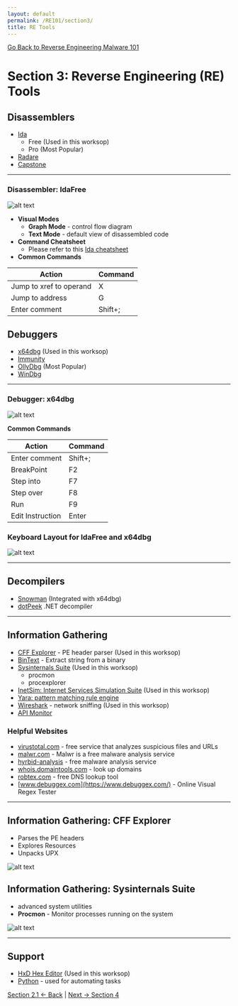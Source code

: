 ```yaml
---
layout: default
permalink: /RE101/section3/
title: RE Tools
---
```

[Go Back to Reverse Engineering Malware 101](https://securedorg.github.io/RE101/)

# Section 3: Reverse Engineering (RE) Tools #


## Disassemblers

* [Ida](https://www.hex-rays.com/products/ida/)
  * Free (Used in this worksop)
  * Pro (Most Popular)
* [Radare](https://www.radare.org)
* [Capstone](http://www.capstone-engine.org/)

---

### Disassembler: IdaFree

![alt text](https://securedorg.github.io/images/IdaFree.gif "IdaFree Layout")

* **Visual Modes**
  * **Graph Mode** - control flow diagram
  * **Text Mode** - default view of disassembled code
* **Command Cheatsheet**
  * Please refer to this [Ida cheatsheet](https://securedorg.github.io/idacheatsheet.html)
* **Common Commands**

| Action | Command |
| --- | --- |
| Jump to xref to operand | X |
| Jump to address | G |
| Enter comment	| Shift+; |

## Debuggers

* [x64dbg](http://x64dbg.com/) (Used in this worksop)
* [Immunity](https://www.immunityinc.com/products/debugger/)
* [OllyDbg](http://www.ollydbg.de/)  (Most Popular)
* [WinDbg](https://developer.microsoft.com/en-us/windows/hardware/windows-driver-kit)

---

### Debugger: x64dbg

![alt text](https://securedorg.github.io/images/x64dbg.gif "x64dbg Layout")

**Common Commands**

| Action | Command |
| --- | --- |
| Enter comment	| Shift+; |
| BreakPoint	| F2 |
| Step into	| F7 |
| Step over	| F8 |
| Run	| F9 |
| Edit Instruction | Enter |

### Keyboard Layout for IdaFree and x64dbg

![alt text](https://securedorg.github.io/images/keyboarddbg.gif "Keyboad Layout")

---

## Decompilers

* [Snowman](https://derevenets.com/) (Integrated with x64dbg)
* [dotPeek](https://www.jetbrains.com/decompiler/) .NET decompiler

---

## Information Gathering

* [CFF Explorer](http://www.ntcore.com/exsuite.php) - PE header parser (Used in this worksop)
* [BinText](https://www.mcafee.com/hk/downloads/free-tools/bintext.aspx) - Extract string from a binary
* [Sysinternals Suite](https://technet.microsoft.com/en-us/sysinternals/bb842062.aspx) (Used in this worksop)
  * procmon
  * procexplorer
* [InetSim: Internet Services Simulation Suite](http://www.inetsim.org/downloads.html) (Used in this worksop)
* [Yara: pattern matching rule engine](https://virustotal.github.io/yara/)
* [Wireshark](https://www.wireshark.org/download.html) - network sniffing (Used in this worksop)
* [API Monitor](http://www.rohitab.com/downloads)

### Helpful Websites

* [virustotal.com](https://www.virustotal.com/) - free service that analyzes suspicious files and URLs 
* [malwr.com](https://malwr.com/) - Malwr is a free malware analysis service
* [hyrbid-analysis](https://www.hybrid-analysis.com/) - free malware analysis service
* [whois.domaintools.com](http://whois.domaintools.com/) - look up domains
* [robtex.com](https://www.robtex.com/) - free DNS lookup tool 
* [www.debuggex.com](https://www.debuggex.com/) - Online Visual Regex Tester

---

## Information Gathering: CFF Explorer

* Parses the PE headers
* Explores Resources
* Unpacks UPX

![alt text](https://securedorg.github.io/images/CFFexplorer.gif "CFF Explorer")

## Information Gathering: Sysinternals Suite

* advanced system utilities
* **Procmon** - Monitor processes running on the system

![alt text](https://securedorg.github.io/images/procmon.png "Procmon")

---
  
## Support

* [HxD Hex Editor](https://mh-nexus.de/en/hxd/) (Used in this worksop)
* [Python](https://www.python.org/downloads/) - used for automating tasks


[Section 2.1 <- Back](https://securedorg.github.io/RE101/section2.1) | [Next -> Section 4](https://securedorg.github.io/RE101/section4)

